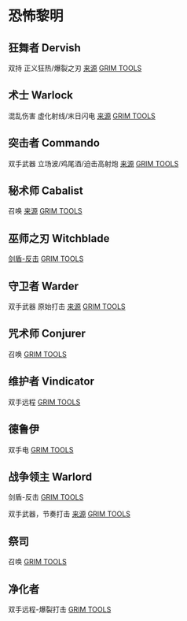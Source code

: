 # 恐怖黎明

## 狂舞者 Dervish

双持 正义狂热/爆裂之刃
[来源](https://forums.crateentertainment.com/t/dw-melee-beginners-virulent-dervish/51168)
[GRIM TOOLS](https://www.grimtools.com/calc/0V074192)

## 术士 Warlock

混乱伤害 虚化射线/末日闪电
[来源](https://forums.crateentertainment.com/t/1-1-7-2-guide-the-rookie-bloodsworn-a-chaos-warlock-beginner-guide/103489)
[GRIM TOOLS](https://www.grimtools.com/calc/mN4JE0QV)

## 突击者 Commando

双手武器 立场波/鸡尾酒/迫击高射炮 
[来源](https://forums.crateentertainment.com/t/1-1-4-1-1-1-7-2-2h-melee-world-on-fire-fire-fw-commando-c-sr/87365) 
[GRIM TOOLS](https://www.grimtools.com/calc/8NKgq88N)

## 秘术师 Cabalist

召唤 [来源](https://forums.crateentertainment.com/t/the-carnival-a-guide-to-pets/81781) [GRIM TOOLS](https://www.grimtools.com/calc/O2G0Y9qV)

## 巫师之刃 Witchblade

[剑盾-反击](https://forums.crateentertainment.com/t/1-1-7-2-sentinel-of-the-three-witchblade-cr-4-40-5-50ex-naked-100sr-with-fevered-rage-2-5kda-celestials-ravager-33-sec-crate-1-min-facetank-callagadra-44-seconds/97454) [GRIM TOOLS](https://www.grimtools.com/calc/YVWnzJn2)

## 守卫者 Warder

双手武器 原始打击 [来源](https://forums.crateentertainment.com/t/1-1-7-2-sentinel-of-the-three-witchblade-cr-4-40-5-50ex-naked-100sr-with-fevered-rage-2-5kda-celestials-ravager-33-sec-crate-1-min-facetank-callagadra-44-seconds/97454) [GRIM TOOLS](https://www.grimtools.com/calc/4VxwlWr2)

## 咒术师 Conjurer

召唤 [GRIM TOOLS](https://www.grimtools.com/calc/lNkwJzBN)

## 维护者 Vindicator

双手远程 [GRIM TOOLS](https://www.grimtools.com/calc/nZoJeRdV)

## 德鲁伊

双手电 [GRIM TOOLS](https://www.grimtools.com/calc/b28b9jKZ)

## 战争领主 Warlord

剑盾-反击 [GRIM TOOLS](https://www.grimtools.com/calc/lNkwOgRN)

双手武器，节奏打击 [来源](https://forums.crateentertainment.com/t/1-1-7-1-2h-melee-gutsmasher-physical-warlord-sr-75-mogdrogen-kill/100385)
[GRIM TOOLS](https://www.grimtools.com/calc/JVl5qqoZ)

## 祭司

召唤 [GRIM TOOLS](https://www.grimtools.com/calc/RVvw5zmZ)

## 净化者

双手远程-爆裂打击 [GRIM TOOLS](https://www.grimtools.com/calc/nZoJjOzV)

